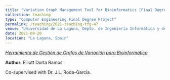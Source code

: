 ```yaml
---
title: "Variation Graph Management Tool for Bioinformatics [Final Degree Project supervised in 2021]"
collection: teaching
type: "Computer Engineering Final Degree Project"
permalink: /teaching/2021-teaching-tfg-47
venue: "Universidad de La Laguna, Depto. de Ingeniería Informática y de Sistemas"
date: 2021-09-20
location: "La Laguna, Spain"
---
```

*[Herramienta de Gestión de Grafos de Variación para Bioinformática](http://riull.ull.es/xmlui/handle/915/26775)*

 **Author**: Elliott Dorta Ramos
 
 Co-supervised with Dr. J.L. Roda-García.
